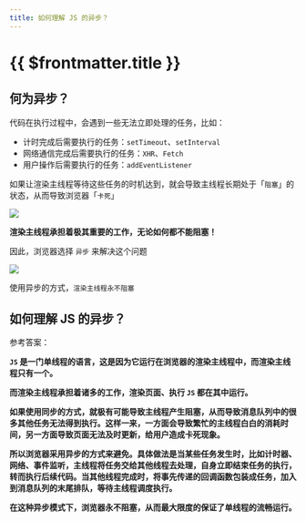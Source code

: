 ```yaml
---
title: 如何理解 JS 的异步？
---
```


# {{ $frontmatter.title }}

## 何为异步？

代码在执行过程中，会遇到一些无法立即处理的任务，比如：

- 计时完成后需要执行的任务：`setTimeout`、`setInterval`
- 网络通信完成后需要执行的任务：`XHR`、`Fetch`
- 用户操作后需要执行的任务：`addEventListener`

如果让渲染主线程等待这些任务的时机达到，就会导致主线程长期处于「`阻塞`」的状态，从而导致浏览器「`卡死`」

![](https://cdn.baiwumm.com/images/202403/1y3e0bl89g9cfmr8lwmx3z6z4oc2nl0c.png)

**渲染主线程承担着极其重要的工作，无论如何都不能阻塞！**

因此，浏览器选择 `异步` 来解决这个问题

![](https://cdn.baiwumm.com/images/202403/sw6chncgx5bajktdvcqr78d6eqdl0ps3.png)

使用异步的方式，`渲染主线程永不阻塞`

## 如何理解 JS 的异步？

参考答案：

**`JS` 是一门单线程的语言，这是因为它运行在浏览器的渲染主线程中，而渲染主线程只有一个。**

**而渲染主线程承担着诸多的工作，渲染页面、执行 `JS` 都在其中运行。**

**如果使用同步的方式，就极有可能导致主线程产生阻塞，从而导致消息队列中的很多其他任务无法得到执行。这样一来，一方面会导致繁忙的主线程白白的消耗时间，另一方面导致页面无法及时更新，给用户造成卡死现象。**

**所以浏览器采用异步的方式来避免。具体做法是当某些任务发生时，比如计时器、网络、事件监听，主线程将任务交给其他线程去处理，自身立即结束任务的执行，转而执行后续代码。当其他线程完成时，将事先传递的回调函数包装成任务，加入到消息队列的末尾排队，等待主线程调度执行。**

**在这种异步模式下，浏览器永不阻塞，从而最大限度的保证了单线程的流畅运行。**
